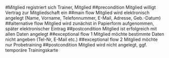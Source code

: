 #Mitglied registriert sich
Trainer, Mitglied
##precondition
Mitglied willigt Vertrag zur Mitgliedschaft ein
##main flow
Mitglied wird elektronisch angelegt (Name, Vorname, Telefonnummer, E-Mail, Adresse, Geb.-Datum)
##alternative flow
Mitglied wird zunächst in Papierform aufgenommen, später elektronischer Eintrag
##postcondition
Mitglied ist erfolgreich mit allen Daten angelegt
##exceptional flow 1
Mitglied möchte bestimmte Daten nicht angeben (Tel-Nr, E-Mail etc.)
##exceptional flow 2
Mitglied möchte nur Probetraining
##postcondition
Mitglied wird nicht angelegt, ggf. temporäre Trainingskarte